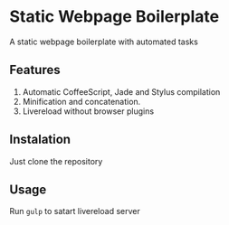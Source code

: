 # Static Webpage Boilerplate

A static webpage boilerplate with automated tasks


## Features
1. Automatic CoffeeScript, Jade and Stylus compilation
2. Minification and concatenation.
3. Livereload without browser plugins

## Instalation
Just clone the repository

## Usage
Run ```gulp``` to satart livereload server